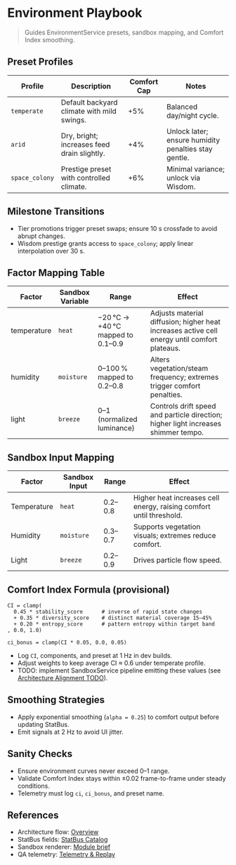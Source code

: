 # Environment Playbook

> Guides EnvironmentService presets, sandbox mapping, and Comfort Index smoothing.

## Preset Profiles
| Profile | Description | Comfort Cap | Notes |
| ------- | ----------- | ----------- | ----- |
| `temperate` | Default backyard climate with mild swings. | +5% | Balanced day/night cycle. |
| `arid` | Dry, bright; increases feed drain slightly. | +4% | Unlock later; ensure humidity penalties stay gentle. |
| `space_colony` | Prestige preset with controlled climate. | +6% | Minimal variance; unlock via Wisdom. |

## Milestone Transitions
- Tier promotions trigger preset swaps; ensure 10 s crossfade to avoid abrupt changes.
- Wisdom prestige grants access to `space_colony`; apply linear interpolation over 30 s.

## Factor Mapping Table

| Factor | Sandbox Variable | Range | Effect |
| --- | --- | --- | --- |
| temperature | `heat` | −20 °C → +40 °C mapped to 0.1–0.9 | Adjusts material diffusion; higher heat increases active cell energy until comfort plateaus. |
| humidity | `moisture` | 0–100 % mapped to 0.2–0.8 | Alters vegetation/steam frequency; extremes trigger comfort penalties. |
| light | `breeze` | 0–1 (normalized luminance) | Controls drift speed and particle direction; higher light increases shimmer tempo. |

## Sandbox Input Mapping
| Factor | Sandbox Input | Range | Effect |
| ------ | ------------- | ----- | ------ |
| Temperature | `heat` | 0.2–0.8 | Higher heat increases cell energy, raising comfort until threshold. |
| Humidity | `moisture` | 0.3–0.7 | Supports vegetation visuals; extremes reduce comfort. |
| Light | `breeze` | 0.2–0.9 | Drives particle flow speed. |

## Comfort Index Formula (provisional)
```
CI = clamp(
  0.45 * stability_score      # inverse of rapid state changes
  + 0.35 * diversity_score    # distinct material coverage 15–45%
  + 0.20 * entropy_score      # pattern entropy within target band
, 0.0, 1.0)

ci_bonus = clamp(CI * 0.05, 0.0, 0.05)
```
- Log `CI`, components, and preset at 1 Hz in dev builds.
- Adjust weights to keep average CI ≈ 0.6 under temperate profile.
- TODO: implement SandboxService pipeline emitting these values (see [Architecture Alignment TODO](../architecture/Implementation_TODO.md)).

## Smoothing Strategies
- Apply exponential smoothing (`alpha = 0.25`) to comfort output before updating StatBus.
- Emit signals at 2 Hz to avoid UI jitter.

## Sanity Checks
- Ensure environment curves never exceed 0–1 range.
- Validate Comfort Index stays within ±0.02 frame-to-frame under steady conditions.
- Telemetry must log `ci`, `ci_bonus`, and preset name.

## References
- Architecture flow: [Overview](../architecture/Overview.md)
- StatBus fields: [StatBus Catalog](../architecture/StatBus_Catalog.md)
- Sandbox renderer: [Module brief](../modules/sandbox.md)
- QA telemetry: [Telemetry & Replay](../quality/Telemetry_Replay.md)

